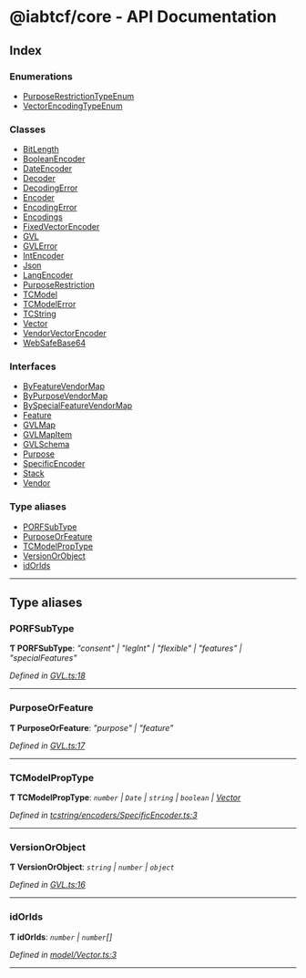 
#  @iabtcf/core - API Documentation

## Index

### Enumerations

* [PurposeRestrictionTypeEnum](enums/purposerestrictiontypeenum.md)
* [VectorEncodingTypeEnum](enums/vectorencodingtypeenum.md)

### Classes

* [BitLength](classes/bitlength.md)
* [BooleanEncoder](classes/booleanencoder.md)
* [DateEncoder](classes/dateencoder.md)
* [Decoder](classes/decoder.md)
* [DecodingError](classes/decodingerror.md)
* [Encoder](classes/encoder.md)
* [EncodingError](classes/encodingerror.md)
* [Encodings](classes/encodings.md)
* [FixedVectorEncoder](classes/fixedvectorencoder.md)
* [GVL](classes/gvl.md)
* [GVLError](classes/gvlerror.md)
* [IntEncoder](classes/intencoder.md)
* [Json](classes/json.md)
* [LangEncoder](classes/langencoder.md)
* [PurposeRestriction](classes/purposerestriction.md)
* [TCModel](classes/tcmodel.md)
* [TCModelError](classes/tcmodelerror.md)
* [TCString](classes/tcstring.md)
* [Vector](classes/vector.md)
* [VendorVectorEncoder](classes/vendorvectorencoder.md)
* [WebSafeBase64](classes/websafebase64.md)

### Interfaces

* [ByFeatureVendorMap](interfaces/byfeaturevendormap.md)
* [ByPurposeVendorMap](interfaces/bypurposevendormap.md)
* [BySpecialFeatureVendorMap](interfaces/byspecialfeaturevendormap.md)
* [Feature](interfaces/feature.md)
* [GVLMap](interfaces/gvlmap.md)
* [GVLMapItem](interfaces/gvlmapitem.md)
* [GVLSchema](interfaces/gvlschema.md)
* [Purpose](interfaces/purpose.md)
* [SpecificEncoder](interfaces/specificencoder.md)
* [Stack](interfaces/stack.md)
* [Vendor](interfaces/vendor.md)

### Type aliases

* [PORFSubType](#porfsubtype)
* [PurposeOrFeature](#purposeorfeature)
* [TCModelPropType](#tcmodelproptype)
* [VersionOrObject](#versionorobject)
* [idOrIds](#idorids)

---

## Type aliases

<a id="porfsubtype"></a>

###  PORFSubType

**Ƭ PORFSubType**: *"consent" \| "legInt" \| "flexible" \| "features" \| "specialFeatures"*

*Defined in [GVL.ts:18](https://github.com/chrispaterson/iabtcf-es/blob/b06c04d/modules/core/src/GVL.ts#L18)*

___
<a id="purposeorfeature"></a>

###  PurposeOrFeature

**Ƭ PurposeOrFeature**: *"purpose" \| "feature"*

*Defined in [GVL.ts:17](https://github.com/chrispaterson/iabtcf-es/blob/b06c04d/modules/core/src/GVL.ts#L17)*

___
<a id="tcmodelproptype"></a>

###  TCModelPropType

**Ƭ TCModelPropType**: *`number` \| `Date` \| `string` \| `boolean` \| [Vector](classes/vector.md)*

*Defined in [tcstring/encoders/SpecificEncoder.ts:3](https://github.com/chrispaterson/iabtcf-es/blob/b06c04d/modules/core/src/tcstring/encoders/SpecificEncoder.ts#L3)*

___
<a id="versionorobject"></a>

###  VersionOrObject

**Ƭ VersionOrObject**: *`string` \| `number` \| `object`*

*Defined in [GVL.ts:16](https://github.com/chrispaterson/iabtcf-es/blob/b06c04d/modules/core/src/GVL.ts#L16)*

___
<a id="idorids"></a>

###  idOrIds

**Ƭ idOrIds**: *`number` \| `number`[]*

*Defined in [model/Vector.ts:3](https://github.com/chrispaterson/iabtcf-es/blob/b06c04d/modules/core/src/model/Vector.ts#L3)*

___

